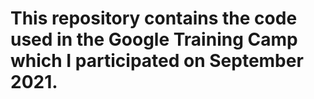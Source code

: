 # This repository contains the code used in the Google Training Camp which I participated on September 2021.
